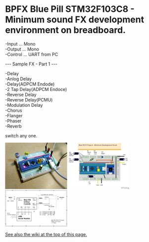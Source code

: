 # BPFX Blue Pill STM32F103C8 - Minimum sound FX development environment on breadboard.

-Input ... Mono  
-Output ... Mono  
-Control ... UART from PC  

--- Sample FX - Part 1 ---

-Delay  
-Anlog Delay  
-Delay(ADPCM Endode)  
-2 Tap Delay(ADPCM Endoce)  
-Reverse Delay  
-Reverse Delay(PCMU)  
-Modulation Delay  
-Chorus  
-Flanger  
-Phaser  
-Reverb  

switch any one.

<img src="https://github.com/DIYFXWorld/BPFX/blob/master/photo_2.jpg" width=200><img src="https://github.com/DIYFXWorld/BPFX/blob/master/layout_2.png" width=200><img src="https://github.com/DIYFXWorld/BPFX/blob/master/schematic.png" width=200>

<a href=https://github.com/DIYFXWorld/BPFX/wiki>See also the wiki at the top of this page.</a>